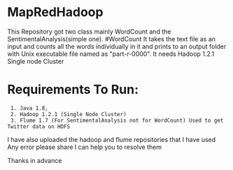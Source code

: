# MapRedHadoop

This Repository got two class mainly WordCount and the SentimentalAnalysis(simple one). 
   #WordCount
      It takes the text file as an input and counts all the words individually in it and prints to an output folder with Unix executable 
      file named as "part-r-0000". It needs Hadoop 1.2.1 Single node Cluster  

# Requirements To Run:
     1. Java 1.8,
     2. Hadoop 1.2.1 (Single Node Cluster)
     3. Flume 1.7 (For SentimentalAnalysis not for WordCount) Used to get Twitter data on HDFS
I have also uploaded the hadoop and flume repositories that I have used
Any error please share I can help you to resolve them 

Thanks in advance 
